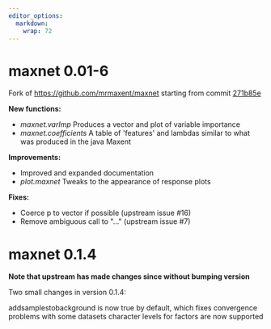 ```yaml
---
editor_options: 
  markdown: 
    wrap: 72
---
```


# maxnet 0.01-6

Fork of <https://github.com/mrmaxent/maxnet> starting from commit
[271b85e](https://github.com/mrmaxent/maxnet/commit/271b85ec1c1476ac1af54da891ad8f885abb79b5)

**New functions:**

-   *maxnet.varImp* Produces a vector and plot of variable importance
-   *maxnet.coefficients* A table of 'features' and lambdas similar to
    what was produced in the java Maxent

**Improvements:**

-   Improved and expanded documentation
-   *plot.maxnet* Tweaks to the appearance of response plots

**Fixes:**

-   Coerce p to vector if possible (upstream issue #16)
-   Remove ambiguous call to "..." (upstream issue #7)

# maxnet 0.1.4

**Note that upstream has made changes since without bumping version**

Two small changes in version 0.1.4:

addsamplestobackground is now true by default, which fixes convergence
problems with some datasets character levels for factors are now
supported
